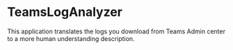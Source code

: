 # TeamsLogAnalyzer
This application translates the logs you download from Teams Admin center to a more human understanding description.
